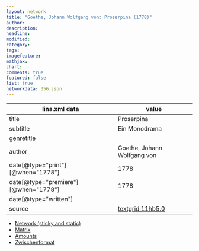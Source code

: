 ```yaml
---
layout: network
title: "Goethe, Johann Wolfgang von: Proserpina (1778)"
author:
description:
headline:
modified:
category:
tags:
imagefeature: 
mathjax: 
chart: 
comments: true
featured: false
list: true
networkdata: 356.json
---
```

lina.xml data  | value
------------- | -------------
title|Proserpina
subtitle|Ein Monodrama
genretitle|
author|Goethe, Johann Wolfgang von
date[@type="print"][@when="1778"]|1778
date[@type="premiere"][@when="1778"]|1778
date[@type="written"]|
source|[textgrid:11hb5.0](https://textgridlab.org/1.0/tgcrud-public/rest/textgrid:11hb5.0/data)



* [Network (sticky and static)](/linas/network356)
* [Matrix](/linas/matrix356)
* [Amounts](/linas/amount356)
* [Zwischenformat](/linas/lina356 )
